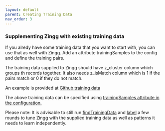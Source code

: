 ```yaml
---
layout: default
parent: Creating Training Data
nav_order: 3
---
```


### Supplementing Zingg with existing training data

If you alredy have some training data that you want to start with, you can use that as well with Zingg. Add an attribute trainingSamples to the config and define the training pairs. 

The training data supplied to Zingg should have z_cluster column which groups th records together. It also needs z_isMatch column which is 1 if the pairs match or 0 if they do not match.

An example is provided at [Github training data](https://github.com/zinggAI/zingg/blob/main/examples/febrl/training.csv)

The above training data can be specified using [trainingSamples attribute in the configuration.](https://github.com/zinggAI/zingg/blob/main/examples/febrl/configWithTrainingSamples.json)

Please note: It is advisable to still run [findTrainingData](./findTrainingData.html) and [label](./label.html) a few rounds to tune Zingg with the supplied training data as well as patterns it needs to learn independently. 